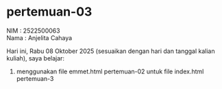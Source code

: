 # pertemuan-03

NIM : 2522500063<br>
Nama : Anjelita Cahaya<br>

Hari ini, Rabu 08 Oktober 2025 (sesuaikan dengan hari dan tanggal kalian kuliah), saya belajar:
<ol>
  <li>menggunakan file emmet.html pertemuan-02 untuk file index.html pertemuan-3</li>
</ol>